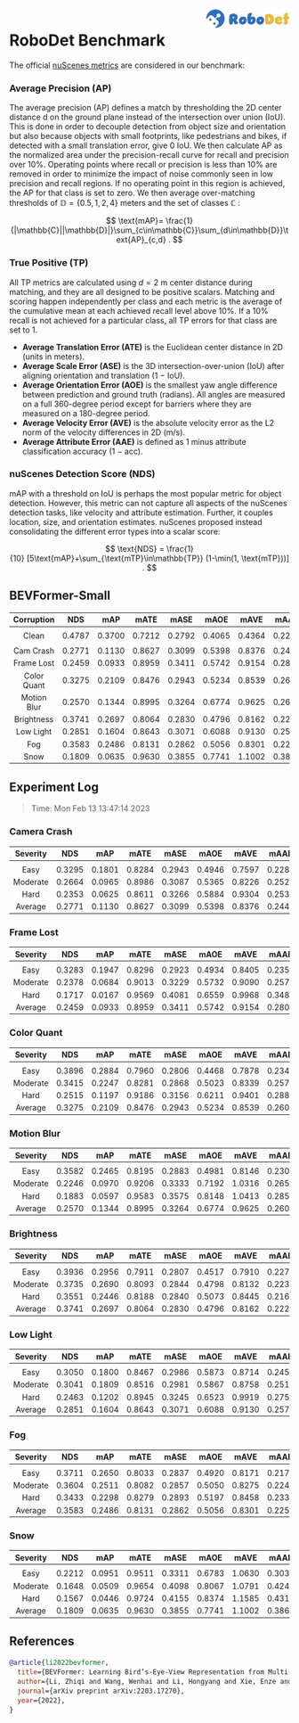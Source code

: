 <img src="../figs/logo2.png" align="right" width="30%">

# RoboDet Benchmark

The official [nuScenes metrics](https://www.nuscenes.org/object-detection/?externalData=all&mapData=all&modalities=Any) are considered in our benchmark:

### Average Precision (AP)

The average precision (AP) defines a match by thresholding the 2D center distance d on the ground plane instead of the intersection over union (IoU). This is done in order to decouple detection from object size and orientation but also because objects with small footprints, like pedestrians and bikes, if detected with a small translation error, give $0$ IoU.
We then calculate AP as the normalized area under the precision-recall curve for recall and precision over 10%. Operating points where recall or precision is less than $10$% are removed in order to minimize the impact of noise commonly seen in low precision and recall regions. If no operating point in this region is achieved, the AP for that class is set to zero. We then average over-matching thresholds of $\mathbb{D}=\{0.5, 1, 2, 4\}$ meters and the set of classes $\mathbb{C}$ :

$$
\text{mAP}= \frac{1}{|\mathbb{C}||\mathbb{D}|}\sum_{c\in\mathbb{C}}\sum_{d\in\mathbb{D}}\text{AP}_{c,d} .
$$

### True Positive (TP)

All TP metrics are calculated using $d=2$ m center distance during matching, and they are all designed to be positive scalars. Matching and scoring happen independently per class and each metric is the average of the cumulative mean at each achieved recall level above $10$%. If a $10$% recall is not achieved for a particular class, all TP errors for that class are set to $1$. 

- **Average Translation Error (ATE)** is the Euclidean center distance in 2D (units in meters). 
- **Average Scale Error (ASE)** is the 3D intersection-over-union (IoU) after aligning orientation and translation ($1$ − IoU).
- **Average Orientation Error (AOE)** is the smallest yaw angle difference between prediction and ground truth (radians). All angles are measured on a full $360$-degree period except for barriers where they are measured on a $180$-degree period.
- **Average Velocity Error (AVE)** is the absolute velocity error as the L2 norm of the velocity differences in 2D (m/s).
- **Average Attribute Error (AAE)** is defined as $1$ minus attribute classification accuracy ($1$ − acc).

### nuScenes Detection Score (NDS)
mAP with a threshold on IoU is perhaps the most popular metric for object detection. However, this metric can not capture all aspects of the nuScenes detection tasks, like velocity and attribute estimation. Further, it couples location, size, and orientation estimates. nuScenes proposed instead consolidating the different error types into a scalar score:

$$
\text{NDS} = \frac{1}{10} [5\text{mAP}+\sum_{\text{mTP}\in\mathbb{TP}} (1-\min(1, \text{mTP}))] .
$$


## BEVFormer-Small

| **Corruption** | **NDS** | **mAP** | **mATE** | **mASE** | **mAOE** | **mAVE** | **mAAE** |
| :------------: | :-----: | :-----: | :------: | :------: | :------: | :------: | :------: |
| |
| Clean          | 0.4787  | 0.3700  | 0.7212   | 0.2792   | 0.4065   | 0.4364   | 0.2201   |
| |
| Cam Crash      | 0.2771  | 0.1130  | 0.8627   | 0.3099   | 0.5398   | 0.8376   | 0.2446   |
| Frame Lost     | 0.2459  | 0.0933  | 0.8959   | 0.3411   | 0.5742   | 0.9154   | 0.2804   |
| Color Quant    | 0.3275  | 0.2109  | 0.8476   | 0.2943   | 0.5234   | 0.8539   | 0.2601   |
| Motion Blur    | 0.2570  | 0.1344  | 0.8995   | 0.3264   | 0.6774   | 0.9625   | 0.2605   |
| Brightness     | 0.3741  | 0.2697  | 0.8064   | 0.2830   | 0.4796   | 0.8162   | 0.2226   |
| Low Light      | 0.2851  | 0.1604  | 0.8643   | 0.3071   | 0.6088   | 0.9130   | 0.2573   |
| Fog            | 0.3583  | 0.2486  | 0.8131   | 0.2862   | 0.5056   | 0.8301   | 0.2251   |
| Snow           | 0.1809  | 0.0635  | 0.9630   | 0.3855   | 0.7741   | 1.1002   | 0.3863   |


## Experiment Log

> Time: Mon Feb 13 13:47:14 2023


### Camera Crash

| **Severity** | **NDS** | **mAP** | **mATE** | **mASE** | **mAOE** | **mAVE** | **mAAE** |
| :----------: | :-----: | :-----: | :------: | :------: | :------: | :------: | :------: |
| |
| Easy         | 0.3295  | 0.1801  | 0.8284   | 0.2943   | 0.4946   | 0.7597   | 0.2285   |
| Moderate     | 0.2664  | 0.0965  | 0.8986   | 0.3087   | 0.5365   | 0.8226   | 0.2524   |
| Hard         | 0.2353  | 0.0625  | 0.8611   | 0.3266   | 0.5884   | 0.9304   | 0.2530   |
| Average      | 0.2771  | 0.1130  | 0.8627   | 0.3099   | 0.5398   | 0.8376   | 0.2446   |


### Frame Lost

| **Severity** | **NDS** | **mAP** | **mATE** | **mASE** | **mAOE** | **mAVE** | **mAAE** |
| :----------: | :-----: | :-----: | :------: | :------: | :------: | :------: | :------: |
| |
| Easy         | 0.3283  | 0.1947  | 0.8296   | 0.2923   | 0.4934   | 0.8405   | 0.2350   |
| Moderate     | 0.2378  | 0.0684  | 0.9013   | 0.3229   | 0.5732   | 0.9090   | 0.2576   |
| Hard         | 0.1717  | 0.0167  | 0.9569   | 0.4081   | 0.6559   | 0.9968   | 0.3486   |
| Average      | 0.2459  | 0.0933  | 0.8959   | 0.3411   | 0.5742   | 0.9154   | 0.2804   |


### Color Quant

| **Severity** | **NDS** | **mAP** | **mATE** | **mASE** | **mAOE** | **mAVE** | **mAAE** |
| :----------: | :-----: | :-----: | :------: | :------: | :------: | :------: | :------: |
| |
| Easy         | 0.3896  | 0.2884  | 0.7960   | 0.2806   | 0.4468   | 0.7878   | 0.2345   |
| Moderate     | 0.3415  | 0.2247  | 0.8281   | 0.2868   | 0.5023   | 0.8339   | 0.2578   |
| Hard         | 0.2515  | 0.1197  | 0.9186   | 0.3156   | 0.6211   | 0.9401   | 0.2881   |
| Average      | 0.3275  | 0.2109  | 0.8476   | 0.2943   | 0.5234   | 0.8539   | 0.2601   |


### Motion Blur

| **Severity** | **NDS** | **mAP** | **mATE** | **mASE** | **mAOE** | **mAVE** | **mAAE** |
| :----------: | :-----: | :-----: | :------: | :------: | :------: | :------: | :------: |
| |
| Easy         | 0.3582  | 0.2465  | 0.8195   | 0.2883   | 0.4981   | 0.8146   | 0.2304   |
| Moderate     | 0.2246  | 0.0970  | 0.9206   | 0.3333   | 0.7192   | 1.0316   | 0.2657   |
| Hard         | 0.1883  | 0.0597  | 0.9583   | 0.3575   | 0.8148   | 1.0413   | 0.2853   |
| Average      | 0.2570  | 0.1344  | 0.8995   | 0.3264   | 0.6774   | 0.9625   | 0.2605   |


### Brightness

| **Severity** | **NDS** | **mAP** | **mATE** | **mASE** | **mAOE** | **mAVE** | **mAAE** |
| :----------: | :-----: | :-----: | :------: | :------: | :------: | :------: | :------: |
| |
| Easy         | 0.3936  | 0.2956  | 0.7911   | 0.2807   | 0.4517   | 0.7910   | 0.2273   |
| Moderate     | 0.3735  | 0.2690  | 0.8093   | 0.2844   | 0.4798   | 0.8132   | 0.2237   |
| Hard         | 0.3551  | 0.2446  | 0.8188   | 0.2840   | 0.5073   | 0.8445   | 0.2168   |
| Average      | 0.3741  | 0.2697  | 0.8064   | 0.2830   | 0.4796   | 0.8162   | 0.2226   |


### Low Light

| **Severity** | **NDS** | **mAP** | **mATE** | **mASE** | **mAOE** | **mAVE** | **mAAE** |
| :----------: | :-----: | :-----: | :------: | :------: | :------: | :------: | :------: |
| |
| Easy         | 0.3050  | 0.1800  | 0.8467   | 0.2986   | 0.5873   | 0.8714   | 0.2457   |
| Moderate     | 0.3041  | 0.1809  | 0.8516   | 0.2981   | 0.5867   | 0.8758   | 0.2512   |
| Hard         | 0.2463  | 0.1202  | 0.8945   | 0.3245   | 0.6523   | 0.9919   | 0.2750   |
| Average      | 0.2851  | 0.1604  | 0.8643   | 0.3071   | 0.6088   | 0.9130   | 0.2573   |


### Fog

| **Severity** | **NDS** | **mAP** | **mATE** | **mASE** | **mAOE** | **mAVE** | **mAAE** |
| :----------: | :-----: | :-----: | :------: | :------: | :------: | :------: | :------: |
| |
| Easy         | 0.3711  | 0.2650  | 0.8033   | 0.2837   | 0.4920   | 0.8171   | 0.2176   |
| Moderate     | 0.3604  | 0.2511  | 0.8082   | 0.2857   | 0.5050   | 0.8275   | 0.2246   |
| Hard         | 0.3433  | 0.2298  | 0.8279   | 0.2893   | 0.5197   | 0.8458   | 0.2332   |
| Average      | 0.3583  | 0.2486  | 0.8131   | 0.2862   | 0.5056   | 0.8301   | 0.2251   |


### Snow

| **Severity** | **NDS** | **mAP** | **mATE** | **mASE** | **mAOE** | **mAVE** | **mAAE** |
| :----------: | :-----: | :-----: | :------: | :------: | :------: | :------: | :------: |
| |
| Easy         | 0.2212  | 0.0951  | 0.9511   | 0.3311   | 0.6783   | 1.0630   | 0.3032   |
| Moderate     | 0.1648  | 0.0509  | 0.9654   | 0.4098   | 0.8067   | 1.0791   | 0.4246   |
| Hard         | 0.1567  | 0.0446  | 0.9724   | 0.4155   | 0.8374   | 1.1585   | 0.4310   |
| Average      | 0.1809  | 0.0635  | 0.9630   | 0.3855   | 0.7741   | 1.1002   | 0.3863   |



## References
```bib
@article{li2022bevformer,
  title={BEVFormer: Learning Bird’s-Eye-View Representation from Multi-Camera Images via Spatiotemporal Transformers},
  author={Li, Zhiqi and Wang, Wenhai and Li, Hongyang and Xie, Enze and Sima, Chonghao and Lu, Tong and Qiao, Yu and Dai, Jifeng},
  journal={arXiv preprint arXiv:2203.17270},
  year={2022},
}
```
